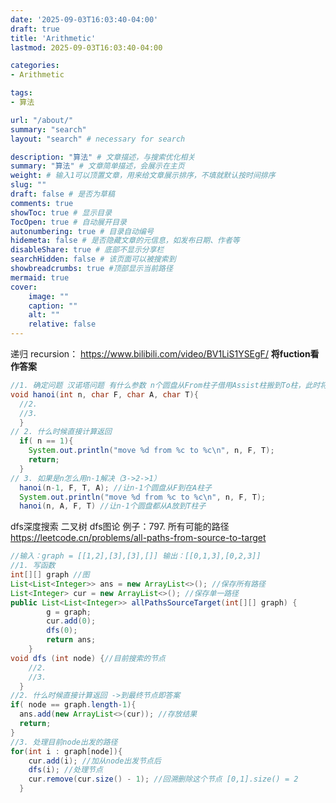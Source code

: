 ```yaml
---
date: '2025-09-03T16:03:40-04:00'
draft: true
title: 'Arithmetic'
lastmod: 2025-09-03T16:03:40-04:00

categories:
- Arithmetic

tags:
- 算法

url: "/about/"
summary: "search"
layout: "search" # necessary for search

description: "算法" # 文章描述，与搜索优化相关
summary: "算法" # 文章简单描述，会展示在主页
weight: # 输入1可以顶置文章，用来给文章展示排序，不填就默认按时间排序
slug: ""
draft: false # 是否为草稿
comments: true
showToc: true # 显示目录
TocOpen: true # 自动展开目录
autonumbering: true # 目录自动编号
hidemeta: false # 是否隐藏文章的元信息，如发布日期、作者等
disableShare: true # 底部不显示分享栏
searchHidden: false # 该页面可以被搜索到
showbreadcrumbs: true #顶部显示当前路径
mermaid: true
cover:
    image: ""
    caption: ""
    alt: ""
    relative: false
---
```

递归 recursion：
https://www.bilibili.com/video/BV1LiS1YSEgF/ **将fuction看作答案**
```java
//1. 确定问题 汉诺塔问题 有什么参数 n个圆盘从From柱子借用Assist柱搬到To柱，此时将函数看作答案
void hanoi(int n, char F, char A, char T){
  //2.
  //3.
  }
// 2. 什么时候直接计算返回
  if( n == 1){
    System.out.println("move %d from %c to %c\n", n, F, T);
    return;
  }
// 3. 如果是n怎么用n-1解决（3->2->1）
  hanoi(n-1, F, T, A); //让n-1个圆盘从F到在A柱子
  System.out.println("move %d from %c to %c\n", n, F, T);
  hanoi(n, A, F, T) //让n-1个圆盘都从A放到T柱子
```
dfs深度搜索
二叉树
dfs图论
例子：797. 所有可能的路径 https://leetcode.cn/problems/all-paths-from-source-to-target
```java
//输入：graph = [[1,2],[3],[3],[]] 输出：[[0,1,3],[0,2,3]]
//1. 写函数
int[][] graph //图 
List<List<Integer>> ans = new ArrayList<>(); //保存所有路径
List<Integer> cur = new ArrayList<>(); //保存单一路径
public List<List<Integer>> allPathsSourceTarget(int[][] graph) {
        g = graph;
        cur.add(0);
        dfs(0);
        return ans;
    }
void dfs (int node) {//目前搜索的节点
    //2.
    //3.
  }
//2. 什么时候直接计算返回 ->到最终节点即答案
if( node == graph.length-1){
  ans.add(new ArrayList<>(cur)); //存放结果
  return;
}
//3. 处理目前node出发的路径
for(int i : graph[node]){
    cur.add(i); //加从node出发节点后
    dfs(i); //处理节点
    cur.remove(cur.size() - 1); //回溯删除这个节点 [0,1].size() = 2
  }
```

